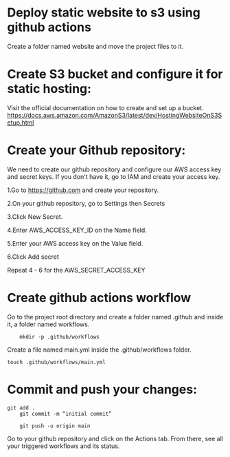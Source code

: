 # Deploy static website to s3 using github actions
Create a folder named website and move the project files to it.

# Create S3 bucket and configure it for static hosting:
  Visit the official documentation on how to create and set up a bucket. https://docs.aws.amazon.com/AmazonS3/latest/dev/HostingWebsiteOnS3Setup.html

# Create your Github repository:
  We need to create our github repository and configure our AWS access key and secret keys. If you don't have it, go to IAM and create your access key.
 
1.Go to https://github.com and create your repository.

2.On your github repository, go to Settings then Secrets

3.Click New Secret.

4.Enter AWS_ACCESS_KEY_ID on the Name field.

5.Enter your AWS access key on the Value field.

6.Click Add secret

Repeat 4 - 6 for the AWS_SECRET_ACCESS_KEY

# Create github actions workflow

Go to the project root directory and create a folder named .github and inside it, a folder named workflows. 

        mkdir -p .github/workflows
 
Create a file named main.yml inside the .github/workflows folder.
 
 	touch .github/workflows/main.yml

# Commit and push your changes:

	git add .
        git commit -m “initial commit”
  
        git push -u origin main


Go to your github repository and click on the Actions tab. From there, see all your triggered workflows and its status. 
